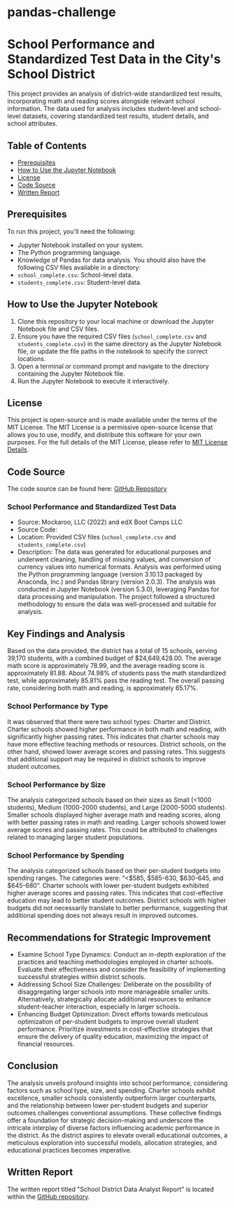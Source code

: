 # pandas-challenge
# School Performance and Standardized Test Data in the City's School District
This project provides an analysis of district-wide standardized test results, incorporating math and reading scores alongside relevant school information. The data used for analysis includes student-level and school-level datasets, covering standardized test results, student details, and school attributes.

## Table of Contents
- [Prerequisites](#prerequisites)
- [How to Use the Jupyter Notebook](#how-to-use-the-jupyter-notebook)
- [License](#license)
- [Code Source](#code-source)
- [Written Report](#written-report)

## Prerequisites
To run this project, you'll need the following:
- Jupyter Notebook installed on your system.
- The Python programming language.
- Knowledge of Pandas for data analysis.
You should also have the following CSV files available in a directory:
- `school_complete.csv`: School-level data.
- `students_complete.csv`: Student-level data.

## How to Use the Jupyter Notebook
1. Clone this repository to your local machine or download the Jupyter Notebook file and CSV files.
2. Ensure you have the required CSV files (`school_complete.csv` and `students_complete.csv`) in the same directory as the Jupyter Notebook file, or update the file paths in the notebook to specify the correct locations.
3. Open a terminal or command prompt and navigate to the directory containing the Jupyter Notebook file.
4. Run the Jupyter Notebook to execute it interactively.

## License
This project is open-source and is made available under the terms of the MIT License. The MIT License is a permissive open-source license that allows you to use, modify, and distribute this software for your own purposes. For the full details of the MIT License, please refer to [MIT License Details](https://choosealicense.com/licenses/mit/).

## Code Source
The code source can be found here: [GitHub Repository](https://github.com/AnyasorG/pandas-challenge)

### School Performance and Standardized Test Data
- Source: Mockaroo, LLC (2022) and edX Boot Camps LLC
- Source Code: 
- Location: Provided CSV files (`school_complete.csv` and `students_complete.csv`)
- Description: The data was generated for educational purposes and underwent cleaning, handling of missing values, and conversion of currency values into numerical formats. Analysis was performed using the Python programming language (version 3.10.13 packaged by Anaconda, Inc.) and Pandas library (version 2.0.3). The analysis was conducted in Jupyter Notebook (version 5.3.0), leveraging Pandas for data processing and manipulation. The project followed a structured methodology to ensure the data was well-processed and suitable for analysis.

## Key Findings and Analysis
Based on the data provided, the district has a total of 15 schools, serving 39,170 students, with a combined budget of $24,649,428.00. The average math score is approximately 78.99, and the average reading score is approximately 81.88. About 74.98% of students pass the math standardized test, while approximately 85.81% pass the reading test. The overall passing rate, considering both math and reading, is approximately 65.17%.

### School Performance by Type
It was observed that there were two school types: Charter and District. Charter schools showed higher performance in both math and reading, with significantly higher passing rates. This indicates that charter schools may have more effective teaching methods or resources. District schools, on the other hand, showed lower average scores and passing rates. This suggests that additional support may be required in district schools to improve student outcomes.

### School Performance by Size
The analysis categorized schools based on their sizes as Small (<1000 students), Medium (1000-2000 students), and Large (2000-5000 students). Smaller schools displayed higher average math and reading scores, along with better passing rates in math and reading. Larger schools showed lower average scores and passing rates. This could be attributed to challenges related to managing larger student populations.

### School Performance by Spending
The analysis categorized schools based on their per-student budgets into spending ranges. The categories were: “<$585, $585-630, $630-645, and $645-680”. Charter schools with lower per-student budgets exhibited higher average scores and passing rates. This indicates that cost-effective education may lead to better student outcomes. District schools with higher budgets did not necessarily translate to better performance, suggesting that additional spending does not always result in improved outcomes.

## Recommendations for Strategic Improvement
- Examine School Type Dynamics: Conduct an in-depth exploration of the practices and teaching methodologies employed in charter schools. Evaluate their effectiveness and consider the feasibility of implementing successful strategies within district schools.
- Addressing School Size Challenges: Deliberate on the possibility of disaggregating larger schools into more manageable smaller units. Alternatively, strategically allocate additional resources to enhance student-teacher interaction, especially in larger schools.
- Enhancing Budget Optimization: Direct efforts towards meticulous optimization of per-student budgets to improve overall student performance. Prioritize investments in cost-effective strategies that ensure the delivery of quality education, maximizing the impact of financial resources.

## Conclusion
The analysis unveils profound insights into school performance, considering factors such as school type, size, and spending. Charter schools exhibit excellence, smaller schools consistently outperform larger counterparts, and the relationship between lower per-student budgets and superior outcomes challenges conventional assumptions. These collective findings offer a foundation for strategic decision-making and underscore the intricate interplay of diverse factors influencing academic performance in the district. As the district aspires to elevate overall educational outcomes, a meticulous exploration into successful models, allocation strategies, and educational practices becomes imperative.

## Written Report
The written report titled "School District Data Analyst Report" is located within the [GitHub repository](https://github.com/AnyasorG/pandas-challenge/blob/main/Written%20Report.docx).
